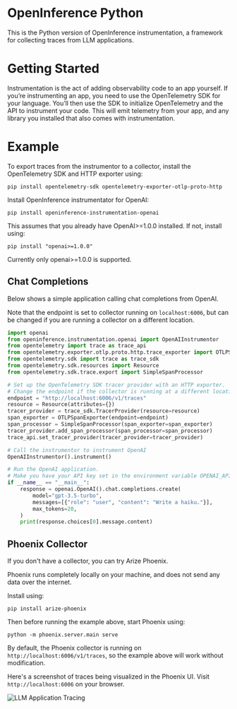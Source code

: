 # OpenInference Python

This is the Python version of OpenInference instrumentation, a framework for collecting traces from LLM applications.


# Getting Started
Instrumentation is the act of adding observability code to an app yourself.
If you’re instrumenting an app, you need to use the OpenTelemetry SDK for your language. You’ll then use the SDK to initialize OpenTelemetry and the API to instrument your code. This will emit telemetry from your app, and any library you installed that also comes with instrumentation.

# Example

To export traces from the instrumentor to a collector, install the OpenTelemetry SDK and HTTP exporter using:

```shell
pip install opentelemetry-sdk opentelemetry-exporter-otlp-proto-http
```

Install OpenInference instrumentator for OpenAI:

```shell
pip install openinference-instrumentation-openai
```

This assumes that you already have OpenAI>=1.0.0 installed. If not, install using:

```shell
pip install "openai>=1.0.0"
```
Currently only openai>=1.0.0 is supported.

## Chat Completions

Below shows a simple application calling chat completions from OpenAI.

Note that the endpoint is set to collector running on `localhost:6006`, but can be changed if you are running a collector on a different location.

```python
import openai
from openinference.instrumentation.openai import OpenAIInstrumentor
from opentelemetry import trace as trace_api
from opentelemetry.exporter.otlp.proto.http.trace_exporter import OTLPSpanExporter
from opentelemetry.sdk import trace as trace_sdk
from opentelemetry.sdk.resources import Resource
from opentelemetry.sdk.trace.export import SimpleSpanProcessor

# Set up the OpenTelemetry SDK tracer provider with an HTTP exporter.
# Change the endpoint if the collector is running at a different location.
endpoint = "http://localhost:6006/v1/traces"
resource = Resource(attributes={})
tracer_provider = trace_sdk.TracerProvider(resource=resource)
span_exporter = OTLPSpanExporter(endpoint=endpoint)
span_processor = SimpleSpanProcessor(span_exporter=span_exporter)
tracer_provider.add_span_processor(span_processor=span_processor)
trace_api.set_tracer_provider(tracer_provider=tracer_provider)

# Call the instrumentor to instrument OpenAI
OpenAIInstrumentor().instrument()

# Run the OpenAI application.
# Make you have your API key set in the environment variable OPENAI_API_KEY.
if __name__ == "__main__":
    response = openai.OpenAI().chat.completions.create(
        model="gpt-3.5-turbo",
        messages=[{"role": "user", "content": "Write a haiku."}],
        max_tokens=20,
    )
    print(response.choices[0].message.content)
```

## Phoenix Collector

If you don't have a collector, you can try Arize Phoenix. 

Phoenix runs completely locally on your machine, and does not send any data over the internet.

Install using:

```shell
pip install arize-phoenix
```

Then before running the example above, start Phoenix using:

```shell
python -m phoenix.server.main serve
```

By default, the Phoenix collector is running on `http://localhost:6006/v1/traces`, so the example above will work without modification.

Here's a screenshot of traces being visualized in the Phoenix UI. Visit `http://localhost:6006` on your browser.

![LLM Application Tracing](https://github.com/Arize-ai/phoenix-assets/blob/main/gifs/langchain_rag_stuff_documents_chain_10mb.gif?raw=true)
